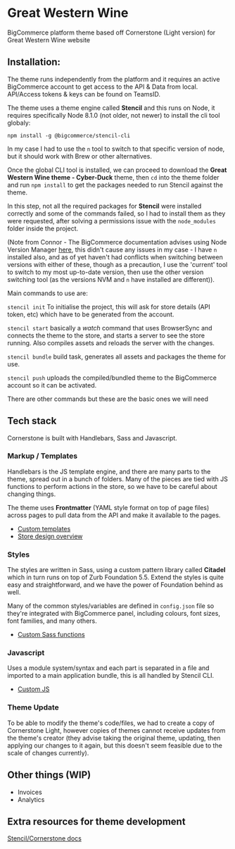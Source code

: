 # Great Western Wine
BigCommerce platform theme based off Cornerstone (Light version) for Great Western Wine website

## Installation:
The theme runs independently from the platform and it requires an active BigCommerce account to get access to the API & Data from local. API/Access tokens & keys can be found on TeamsID.

The theme uses a theme engine called **Stencil** and this runs on Node, it requires specifically Node 8.1.0 (not older, not newer) to install the cli tool globaly:

`npm install -g @bigcommerce/stencil-cli`

In my case I had to use the `n` tool to switch to that specific version of node, but it should work with Brew or other alternatives. 

Once the global CLI tool is installed, we can proceed to download the **Great Western Wine theme - Cyber-Duck** theme, then `cd` into the theme folder and run `npm install` to get the packages needed to run Stencil against the theme.

In this step, not all the required packages for **Stencil** were installed correctly and some of the commands failed, so I had to install them as they were requested, after solving a permissions issue with the `node_modules` folder inside the project. 

(Note from Connor - The BigCommerce documentation advises using Node Version Manager [here](https://developer.bigcommerce.com/stencil-docs/installing-stencil-cli/installing-stencil), this didn't cause any issues in my case - I have `n` installed also, and as of yet haven't had conflicts when switching between versions with either of these, though as a precaution, I use the 'current' tool to switch to my most up-to-date version, then use the other version switching tool (as the versions NVM and `n` have installed are different)).

Main commands to use are:

`stencil init` To initialise the project, this will ask for store details (API token, etc) which have to be generated from the account.

`stencil start` basically a *watch* command that uses BrowserSync and connects the theme to the store, and starts a server to see the store running. Also compiles assets and reloads the server with the changes.

`stencil bundle` build task, generates all assets and packages the theme for use.

`stencil push` uploads the compiled/bundled theme to the BigCommerce account so it can be activated.

There are other commands but these are the basic ones we will need

## Tech stack
Cornerstone is built with Handlebars, Sass and Javascript.

### Markup / Templates
Handlebars is the JS template engine, and there are many parts to the theme, spread out in a bunch of folders. Many of the pieces are tied with JS functions to perform actions in the store, so we have to be careful about changing things.

The theme uses **Frontmatter** (YAML style format on top of page files) across pages to pull data from the API and make it available to the pages.

- [Custom templates](https://developer.bigcommerce.com/stencil-docs/storefront-customization/custom-templates)
- [Store design overview](https://developer.bigcommerce.com/stencil-docs/configure-store-design-ui/store-design-overview)

### Styles
The styles are written in Sass, using a custom pattern library called **Citadel** which in turn runs on top of Zurb Foundation 5.5. Extend the styles is quite easy and straightforward, and we have the power of Foundation behind as well.

Many of the common styles/variables are defined in `config.json` file so they're integrated with BigCommerce panel, including colours, font sizes, font families, and many others.

- [Custom Sass functions](https://developer.bigcommerce.com/stencil-docs/storefront-customization/custom-sass-functions)

### Javascript
Uses a module system/syntax and each part is separated in a file and imported to a main application bundle, this is all handled by Stencil CLI.

- [Custom JS](https://developer.bigcommerce.com/stencil-docs/javascript-and-event-hooks/customizing-javascript)

### Theme Update
To be able to modify the theme's code/files, we had to create a copy of Cornerstone Light, however copies of themes cannot receive updates from the theme's creator (they advise taking the original theme, updating, then applying our changes to it again, but this doesn't seem feasible due to the scale of changes currently).

## Other things (WIP)
- Invoices
- Analytics

## Extra resources for theme development
[Stencil/Cornerstone docs](https://developer.bigcommerce.com/stencil-docs/getting-started/about-stencil)

